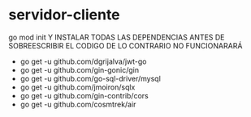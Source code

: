 # servidor-cliente
 
go mod init Y INSTALAR TODAS LAS DEPENDENCIAS ANTES DE SOBREESCRIBIR EL CODIGO DE LO CONTRARIO NO FUNCIONARARÁ

<ul>
    <li>go get -u github.com/dgrijalva/jwt-go</li>
    <li>go get -u github.com/gin-gonic/gin</li>
    <li>go get -u github.com/go-sql-driver/mysql</li>
    <li>go get -u github.com/jmoiron/sqlx</li>
    <li>go get -u github.com/gin-contrib/cors</li>
    <li>go get -u github.com/cosmtrek/air</li>
</ul>
